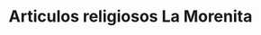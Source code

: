 ---
title: "Articulos religiosos La Morenita"
url: /gueican/articulos-religiosos-la-morenita/
shop: religión
---